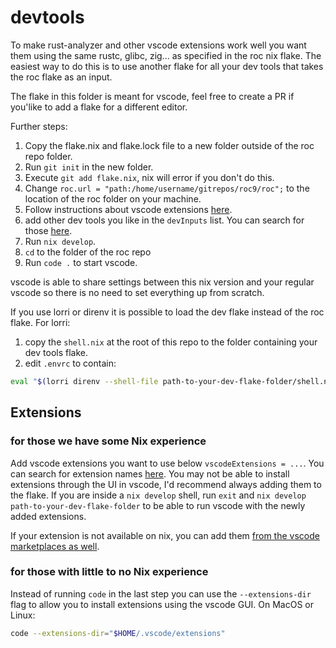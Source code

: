 # devtools

To make rust-analyzer and other vscode extensions work well you want them using the same rustc, glibc, zig... as specified in the roc nix flake.
The easiest way to do this is to use another flake for all your dev tools that takes the roc flake as an input.

The flake in this folder is meant for vscode, feel free to create a PR if you'like to add a flake for a different editor.

Further steps:

1. Copy the flake.nix and flake.lock file to a new folder outside of the roc repo folder.
1. Run `git init` in the new folder.
1. Execute `git add flake.nix`, nix will error if you don't do this.
1. Change `roc.url = "path:/home/username/gitrepos/roc9/roc";` to the location of the roc folder on your machine.
1. Follow instructions about vscode extensions [here](#extensions).
1. add other dev tools you like in the `devInputs` list. You can search for those [here](https://search.nixos.org/packages).
1. Run `nix develop`.
1. `cd` to the folder of the roc repo
1. Run `code .` to start vscode.

vscode is able to share settings between this nix version and your regular vscode so there is no need to set everything up from scratch.

If you use lorri or direnv it is possible to load the dev flake instead of the roc flake.
For lorri:

1. copy the `shell.nix` at the root of this repo to the folder containing your dev tools flake.
1. edit `.envrc` to contain:

```sh
eval "$(lorri direnv --shell-file path-to-your-dev-flake-folder/shell.nix)"
```

## Extensions

### for those we have some Nix experience

Add vscode extensions you want to use below `vscodeExtensions = ...`. You can search for extension names [here](https://search.nixos.org/packages?channel=22.05&from=0&size=50&sort=relevance&type=packages&query=vscode-extensions+extensionYouAreSearchingFor). You may not be able to install extensions through the UI in vscode, I'd recommend always adding them to the flake. If you are inside a `nix develop` shell, run `exit` and `nix develop path-to-your-dev-flake-folder` to be able to run vscode with the newly added extensions.

If your extension is not available on nix, you can add them [from the vscode marketplaces as well](https://stackoverflow.com/a/54812021/4200103).

### for those with little to no Nix experience

Instead of running `code` in the last step you can use the `--extensions-dir` flag to allow you to install extensions using the vscode GUI.
On MacOS or Linux:

```sh
code --extensions-dir="$HOME/.vscode/extensions"
```
